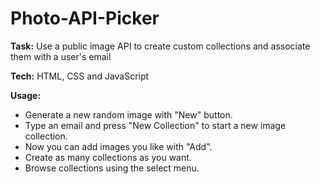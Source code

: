 # Photo-API-Picker

<b>Task:</b> Use a public image API to create custom collections and associate them with a user's email

<b>Tech:</b> HTML, CSS and JavaScript

<b>Usage:</b>

-   Generate a new random image with "New" button.
-   Type an email and press "New Collection" to start a new image collection.
-   Now you can add images you like with "Add".
-   Create as many collections as you want.
-   Browse collections using the select menu.
